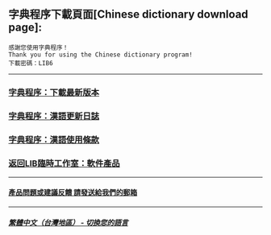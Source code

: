 ## 字典程序下載頁面[Chinese dictionary download page]:

 ```
感謝您使用字典程序！
Thank you for using the Chinese dictionary program!
下載密碼：LIB6
```

------------
### [字典程序：下載最新版本](https://libps.github.io/download/Chinese_Dictionary_1.0.1.20240808_Release.zip)
### [字典程序：漢語更新日誌](Chinese_dictionary_update)
### [字典程序：漢語使用條款](Chinese_dictionary_Service_Terms)
### [返回LIB臨時工作室：軟件產品](https://libps.github.io/zh-tw/Software)
------------
#### [產品問題或建議反饋 請發送給我們的郵箱](mailto:LIB_Provisional_Studio@outlook.com)
------------
##### [繁體中文（台灣地區） - 切換您的語言](https://libps.github.io/index)